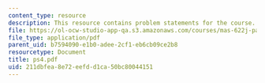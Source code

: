 ```yaml
---
content_type: resource
description: This resource contains problem statements for the course.
file: https://ol-ocw-studio-app-qa.s3.amazonaws.com/courses/mas-622j-pattern-recognition-and-analysis-fall-2006/211dbfea8e72eefdd1ca50bc80044151_ps4.pdf
file_type: application/pdf
parent_uid: b7594090-e1b0-adee-2cf1-eb6cb09ce2b8
resourcetype: Document
title: ps4.pdf
uid: 211dbfea-8e72-eefd-d1ca-50bc80044151
---
```

